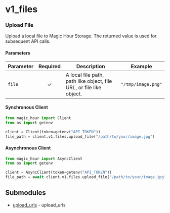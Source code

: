 # v1_files

<!-- CUSTOM DOCS START -->

### Upload File <a name="upload-file"></a>

Upload a local file to Magic Hour Storage. The returned value is used for subsequent API calls.

#### Parameters

| Parameter | Required | Description                                                         | Example            |
| --------- | :------: | ------------------------------------------------------------------- | ------------------ |
| `file`    |    ✓     | A local file path, path like object, file URL, or file like object. | `"/tmp/image.png"` |

#### Synchronous Client

```python
from magic_hour import Client
from os import getenv

client = Client(token=getenv("API_TOKEN"))
file_path = client.v1.files.upload_file("/path/to/your/image.jpg")
```

#### Asynchronous Client

```python
from magic_hour import AsyncClient
from os import getenv

client = AsyncClient(token=getenv("API_TOKEN"))
file_path = await client.v1.files.upload_file("/path/to/your/image.jpg")
```


<!-- CUSTOM DOCS END -->

## Submodules
- [upload_urls](upload_urls/README.md) - upload_urls

